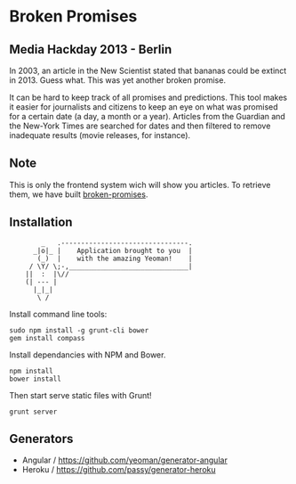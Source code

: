 # Broken Promises 

## Media Hackday 2013 - Berlin

In 2003, an article in the New Scientist stated that bananas could be extinct in 2013. Guess what. This was yet another broken promise.

It can be hard to keep track of all promises and predictions. This tool makes it easier for journalists and citizens to keep an eye on what was promised for a certain date (a day, a month or a year). Articles from the Guardian and the New-York Times are searched for dates and then filtered to remove inadequate results (movie releases, for instance).

## Note

This is only the frontend system wich will show you articles. To retrieve them, we have built [broken-promises](https://github.com/jplusplus/broken-promises).

## Installation

```
        _   .--------------------------------.
      _|o|_ |    Application brought to you  |
       (_)  |  	 with the amazing Yeoman!    |
     / \Y/ \;-,______________________________|
    ||  :  |\//
    (| --- |
      |_|_|
       \ /
```

Install command line tools:

```
sudo npm install -g grunt-cli bower  
gem install compass
```

Install dependancies with NPM and Bower.

```
npm install
bower install
```

Then start serve static files with Grunt!

```
grunt server
```

## Generators

* Angular / https://github.com/yeoman/generator-angular
* Heroku / https://github.com/passy/generator-heroku
